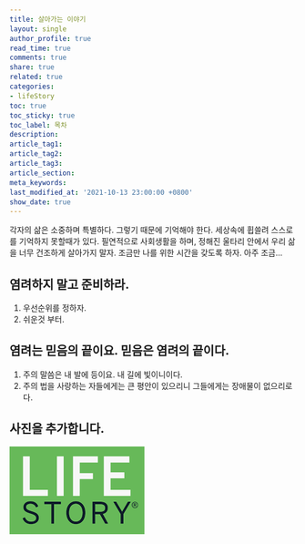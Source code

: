 ```yaml
---
title: 살아가는 이야기
layout: single
author_profile: true
read_time: true
comments: true
share: true
related: true
categories:
- lifeStory
toc: true
toc_sticky: true
toc_label: 목차
description:  
article_tag1: 
article_tag2: 
article_tag3: 
article_section: 
meta_keywords: 
last_modified_at: '2021-10-13 23:00:00 +0800'
show_date: true
---
```




각자의 삶은 소중하며 특별하다. 그렇기 때문에 기억해야 한다. 세상속에 휩쓸려 스스로를 기억하지 못할때가 있다. 필연적으로 사회생활을 하며, 정해진 울타리 안에서 우리 삶을 너무 건조하게 살아가지 말자. 조금만 나를 위한 시간을 갖도록 하자. 아주 조금...



## 염려하지 말고 준비하라.



1. 우선순위를 정하자.
2. 쉬운것 부터.

## 염려는 믿음의 끝이요. 믿음은 염려의 끝이다. 

1. 주의 말씀은 내 발에 등이요. 내 길에 빛이니이다. 
2. 주의 법을 사랑하는 자들에게는 큰 평안이 있으리니 그들에게는 장애물이 없으리로다.



## 사진을 추가합니다.





![lifeSotry](../../../assets/images/post/hardware/2021-10-13-lifeStory1/lifeSotry.png)